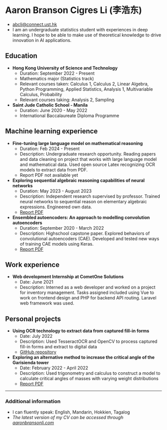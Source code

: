 # Aaron Branson Cigres Li (李浩东)
-  abcli@connect.ust.hk
- I am an undergraduate statistics student with experiences in deep learning. I hope to be able to make use of theoretical knowledge to drive innovation in AI applications. 
## Education 
- **Hong Kong University of Science and Technology**
	- Duration: September 2022 - Present
	- Mathematics major (Statistics track)
	- Relevant courses taken: Calculus 1, Calculus 2, Linear Algebra, Python Programming, Applied Statistics, Analysis 1, Multivariable Calculus, Probability
	- Relevant courses taking: Analysis 2, Sampling
- **Saint Jude Catholic School - Manila**
	- Duration: June 2020 - May 2022
	- International Baccalaureate Diploma Programme
## Machine learning experience
- **Fine-tuning large language model on mathematical reasoning**
	- Duration: Feb 2024 - Present
	- Description: Undergraduate research opportunity. Reading papers and data cleaning on project that works with large language model and mathematical data. Used open source Latex recognizing OCR models to extract data from PDF.
	- Report PDF not available yet
-  **Exploring sequential algebraic reasoning capabilities of neural networks** 
	- Duration: May 2023 - August 2023
	- Description: Independent research supervised by professor. Trained neural networks to sequential reason on elementary algebraic expressions. Engineered own data. 
	- [Report PDF](https://hkustconnect-my.sharepoint.com/:b:/g/personal/abcli_connect_ust_hk/EQT8UYPwar9FhGGikD4V_BoBZgy3_rHm3P38pB4pCcR9Zg?e=zSUsJO&download=1)
- **Ensembled autoencoders: An approach to modelling convolution autoencoders** 
	- Duration: September 2020 - March 2022
	- Description: Highschool capstone paper. Explored behaviors of convolutional autoencoders (CAE). Developed and tested new ways of training CAE models using Keras.
	- [Report PDF](https://hkustconnect-my.sharepoint.com/:b:/g/personal/abcli_connect_ust_hk/EYP0fCJ5IwNApZ1Eut-dIg8BpBEzBM_5ndAlgHv4DLf_8Q?e=18BKXJ&download=1)

## Work experience
- **Web development Internship at CometOne Solutions** 
	- Date: June 2021
	- Description: Interned as a web developer and worked on a project for inventory management. Tasks assigned included using Vue to work on frontend design and PHP for backend API routing. Laravel web framework was used. 

## Personal projects
- **Using OCR technology to extract data from captured fill-in forms**
	- Date: July 2022
	- Description: Used TesseractOCR and OpenCV to process captured fill-in forms and extract to digital data
	- [GitHub repository](https://github.com/bransonli/Project7)
- **Exploring an alternative method to increase the critical angle of the Garisienda tower**
	- Date: February 2022 - April 2022
	- Description: Used trigonometry and calculus to construct a model to calculate critical angles of masses with varying weight distributions
	- [Report PDF](https://hkustconnect-my.sharepoint.com/:b:/g/personal/abcli_connect_ust_hk/EZkIWkbFDGZBtEOujh2Nw1UBw7l7akvDBQmh5XZUOk_spQ?e=JdHl6q&download=1)

---
### Additional information
- I can fluently speak: English, Mandarin, Hokkien, Tagalog
- _The latest version of my CV can be accessed through [aaronbransonli.com](aaronbransonli.com)_
